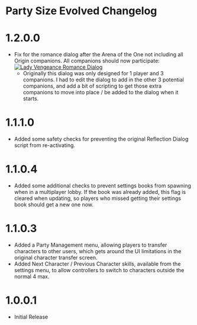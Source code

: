 Party Size Evolved Changelog
=======
# 1.2.0.0
* Fix for the romance dialog after the Arena of the One not including all Origin companions. All companions should now participate:  
[![Lady Vengeance Romance Dialog](https://i.imgur.com/j35tITSl.jpg)](https://i.imgur.com/j35tITS.png)
  * Originally this dialog was only designed for 1 player and 3 companions. I had to edit the dialog to add in the other 3 potential companions, and add a bit of scripting to get those extra companions to move into place / be added to the dialog when it starts.

# 1.1.1.0
* Added some safety checks for preventing the original Reflection Dialog script from re-activating.

# 1.1.0.4
* Added some additional checks to prevent settings books from spawning when in a multiplayer lobby. If the book was already added, this flag is cleared when updating, so players who missed getting their settings book should get a new one now.

# 1.1.0.3
* Added a Party Management menu, allowing players to transfer characters to other users, which gets around the UI limitations in the original character transfer screen.
* Added Next Character / Previous Character skills, available from the settings menu, to allow controllers to switch to characters outside the normal 4 max.

# 1.0.0.1
* Initial Release
